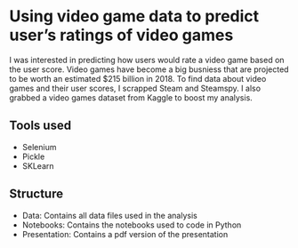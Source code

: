 # Using video game data to predict user’s ratings of video games

I was interested in predicting how users would rate a video game based on the user score. Video games have become a big busniess that are projected to be worth an estimated $215 billion in 2018. To find data about video games and their user scores, I scrapped Steam and Steamspy. I also grabbed a video games dataset from Kaggle to boost my analysis. 

## Tools used
* Selenium
* Pickle
* SKLearn

## Structure
* Data: Contains all data files used in the analysis
* Notebooks: Contains the notebooks used to code in Python
* Presentation: Contains a pdf version of the presentation